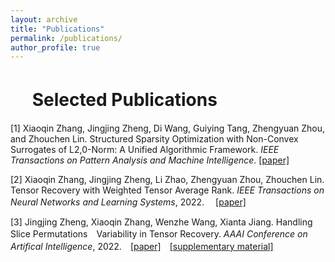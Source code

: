 ```yaml
---
layout: archive
title: "Publications"
permalink: /publications/
author_profile: true
---
```


　
Selected Publications
======

[1] Xiaoqin Zhang, Jingjing Zheng, Di Wang, Guiying Tang, Zhengyuan Zhou, and Zhouchen Lin. Structured Sparsity Optimization with Non-Convex Surrogates of L2,0-Norm: A Unified Algorithmic Framework. *IEEE Transactions on Pattern Analysis and Machine Intelligence*. [[paper]](https://ieeexplore.ieee.org/document/9916142)
 
[2] Xiaoqin Zhang, Jingjing Zheng, Li Zhao, Zhengyuan Zhou, Zhouchen Lin. Tensor Recovery with Weighted Tensor Average Rank. *IEEE Transactions on Neural Networks and Learning Systems*, 2022. 　[[paper]](https://ieeexplore.ieee.org/document/9804376)

[3] Jingjing Zheng, Xiaoqin Zhang, Wenzhe Wang, Xianta Jiang. Handling Slice Permutations　Variability in Tensor Recovery. *AAAI Conference on Artifical Intelligence*, 2022.　[[paper]](https://ojs.aaai.org/index.php/AAAI/article/view/20261)　[[supplementary material]](https://github.com/jzheng20/jzheng20.github.io/tree/master/files/aaai22_supplementary_material.pdf)


